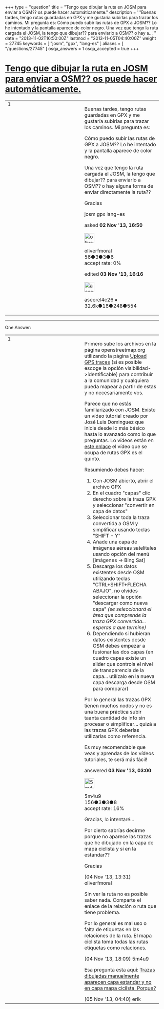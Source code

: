 +++
type = "question"
title = "Tengo que dibujar la ruta en JOSM para enviar a OSM??  os puede hacer automáticamente."
description = '''Buenas tardes, tengo rutas guardadas en GPX y me gustaría subirlas para trazar los caminos. Mi pregunta es: Cómo puedo subir las rutas de GPX a JOSM?? Lo he intentado y la pantalla aparece de color negro. Una vez que tengo la ruta cargada el JOSM, la tengo que dibujar?? para enviarlo a OSM?? o hay a...'''
date = "2013-11-02T16:50:00Z"
lastmod = "2013-11-05T04:40:00Z"
weight = 27745
keywords = [ "josm", "gpx", "lang-es" ]
aliases = [ "/questions/27745" ]
osqa_answers = 1
osqa_accepted = true
+++

<div class="headNormal">

# [Tengo que dibujar la ruta en JOSM para enviar a OSM?? os puede hacer automáticamente.](/questions/27745/tengo-que-dibujar-la-ruta-en-josm-para-enviar-a-osm-os-puede-hacer-automaticamente)

</div>

<div id="main-body">

<div id="askform">

<table id="question-table" style="width:100%;">
<colgroup>
<col style="width: 50%" />
<col style="width: 50%" />
</colgroup>
<tbody>
<tr>
<td style="width: 30px; vertical-align: top"><div class="vote-buttons">
<span id="post-27745-upvote" class="ajax-command post-vote up" rel="nofollow" title="I like this post (click again to cancel)"> </span>
<div id="post-27745-score" class="post-score" title="current number of votes">
1
</div>
<span id="post-27745-downvote" class="ajax-command post-vote down" rel="nofollow" title="I dont like this post (click again to cancel)"> </span> <span id="favorite-mark" class="ajax-command favorite-mark" rel="nofollow" title="mark/unmark this question as favorite (click again to cancel)"> </span>
<div id="favorite-count" class="favorite-count">
&#10;</div>
</div></td>
<td><div id="item-right">
<div class="question-body">
<p>Buenas tardes, tengo rutas guardadas en GPX y me gustaría subirlas para trazar los caminos. Mi pregunta es:</p>
<p>Cómo puedo subir las rutas de GPX a JOSM?? Lo he intentado y la pantalla aparece de color negro.</p>
<p>Una vez que tengo la ruta cargada el JOSM, la tengo que dibujar?? para enviarlo a OSM?? o hay alguna forma de enviar directamente la ruta??</p>
<p>Gracias</p>
</div>
<div id="question-tags" class="tags-container tags">
<span class="post-tag tag-link-josm" rel="tag" title="see questions tagged &#39;josm&#39;">josm</span> <span class="post-tag tag-link-gpx" rel="tag" title="see questions tagged &#39;gpx&#39;">gpx</span> <span class="post-tag tag-link-lang-es" rel="tag" title="see questions tagged &#39;lang-es&#39;">lang-es</span>
</div>
<div id="question-controls" class="post-controls">
&#10;</div>
<div class="post-update-info-container">
<div class="post-update-info post-update-info-user">
<p>asked <strong>02 Nov '13, 16:50</strong></p>
<img src="https://secure.gravatar.com/avatar/4c4f6770916032848011de1493f0f062?s=32&amp;d=identicon&amp;r=g" class="gravatar" width="32" height="32" alt="oliverfmoral&#39;s gravatar image" />
<p><span>oliverfmoral</span><br />
<span class="score" title="56 reputation points">56</span><span title="3 badges"><span class="badge1">●</span><span class="badgecount">3</span></span><span title="3 badges"><span class="silver">●</span><span class="badgecount">3</span></span><span title="6 badges"><span class="bronze">●</span><span class="badgecount">6</span></span><br />
<span class="accept_rate" title="Rate of the user&#39;s accepted answers">accept rate:</span> <span title="oliverfmoral has no accepted answers">0%</span></p>
</div>
<div class="post-update-info post-update-info-edited">
<p><span> edited <strong>03 Nov '13, 16:16</strong> </span></p>
<img src="https://secure.gravatar.com/avatar/66f0dc05b44574e3894be07b0b37cf37?s=32&amp;d=identicon&amp;r=g" class="gravatar" width="32" height="32" alt="aseerel4c26&#39;s gravatar image" />
<p><span>aseerel4c26 ♦</span><br />
<span class="score" title="32615 reputation points"><span>32.6k</span></span><span title="18 badges"><span class="badge1">●</span><span class="badgecount">18</span></span><span title="248 badges"><span class="silver">●</span><span class="badgecount">248</span></span><span title="554 badges"><span class="bronze">●</span><span class="badgecount">554</span></span></p>
</div>
</div>
<div id="comments-container-27745" class="comments-container">
&#10;</div>
<div id="comment-tools-27745" class="comment-tools">
&#10;</div>
<div class="clear">
&#10;</div>
<div id="comment-27745-form-container" class="comment-form-container">
&#10;</div>
<div class="clear">
&#10;</div>
</div></td>
</tr>
</tbody>
</table>

------------------------------------------------------------------------

<div class="tabBar">

<span id="sort-top"></span>

<div class="headQuestions">

One Answer:

</div>

</div>

<span id="27759"></span>

<div id="answer-container-27759" class="answer accepted-answer">

<table style="width:100%;">
<colgroup>
<col style="width: 50%" />
<col style="width: 50%" />
</colgroup>
<tbody>
<tr>
<td style="width: 30px; vertical-align: top"><div class="vote-buttons">
<span id="post-27759-upvote" class="ajax-command post-vote up" rel="nofollow" title="I like this post (click again to cancel)"> </span>
<div id="post-27759-score" class="post-score" title="current number of votes">
1
</div>
<span id="post-27759-downvote" class="ajax-command post-vote down" rel="nofollow" title="I dont like this post (click again to cancel)"> </span> <span class="accept-answer on" rel="nofollow" title="oliverfmoral has selected this answer as the correct answer"> </span>
</div></td>
<td><div class="item-right">
<div class="answer-body">
<p>Primero sube los archivos en la página openstreetmap.org utilizando la página <a href="https://www.openstreetmap.org/trace/create">Upload GPS traces</a> (si es posible escoge la opción visibilidad-&gt;identificable) para contribuir a la comunidad y cualquiera pueda mapear a partir de estas y no necesariamente vos.</p>
<p>Parece que no estás familiarizado con JOSM. Existe un vídeo tutorial creado por José Luis Dominguez que inicia desde lo más básico hasta lo avanzado como lo que preguntas. Lo vídeos están en <a href="http://www.youtube.com/channel/UC2sUTTz0MjKOlRdN431jryQ/videos?sort=da&amp;view=0&amp;flow=grid">este enlace</a> el vídeo que se ocupa de rutas GPX es el quinto.</p>
<p>Resumiendo debes hacer:</p>
<ol>
<li>Con JOSM abierto, abrir el archivo GPX</li>
<li>En el cuadro "capas" clic derecho sobre la traza GPX y seleccionar "convertir en capa de datos"</li>
<li>Seleccionar toda la traza convertida a OSM y simplificar usando teclas "SHIFT + Y"</li>
<li>Añade una capa de imágenes aéreas satelitales usando opción del menú [imágenes -&gt; Bing Sat]</li>
<li>Descarga los datos existentes desde OSM utilizando teclas "CTRL+SHIFT+FLECHA ABAJO", no olvides seleccionar la opción "descargar como nueva capa" <em>(se seleccionará el área que comprende la traza GPX convertida... esperas a que termine)</em></li>
<li>Dependiendo si hubieran datos existentes desde OSM debes empezar a fusionar las dos capas (en cuadro capas existe un slider que controla el nivel de transparencia de la capa... utilízalo en la nueva capa descarga desde OSM para comparar)</li>
</ol>
<p>Por lo general las trazas GPX tienen muchos nodos y no es una buena práctica subir taanta cantidad de info sin procesar o simplificar... quizá a las trazas GPX deberías utilizarlas como referencia.</p>
<p>Es muy recomendable que veas y aprendas de los vídeos tutoriales, te será más fácil!</p>
</div>
<div class="answer-controls post-controls">
&#10;</div>
<div class="post-update-info-container">
<div class="post-update-info post-update-info-user">
<p>answered <strong>03 Nov '13, 03:00</strong></p>
<img src="https://secure.gravatar.com/avatar/b28923423b98dace80389ae64c99bf93?s=32&amp;d=identicon&amp;r=g" class="gravatar" width="32" height="32" alt="5m4u9&#39;s gravatar image" />
<p><span>5m4u9</span><br />
<span class="score" title="156 reputation points">156</span><span title="3 badges"><span class="badge1">●</span><span class="badgecount">3</span></span><span title="3 badges"><span class="silver">●</span><span class="badgecount">3</span></span><span title="8 badges"><span class="bronze">●</span><span class="badgecount">8</span></span><br />
<span class="accept_rate" title="Rate of the user&#39;s accepted answers">accept rate:</span> <span title="5m4u9 has one accepted answer">16%</span></p>
</div>
</div>
<div id="comments-container-27759" class="comments-container">
<span id="27777"></span>
<div id="comment-27777" class="comment">
<div id="post-27777-score" class="comment-score">
&#10;</div>
<div class="comment-text">
<p>Gracias, lo intentaré...</p>
<p>Por cierto sabrías decirme porque no aparece las trazas que he dibujado en la capa de mapa ciclista y si en la estandar??</p>
<p>Gracias</p>
</div>
<div id="comment-27777-info" class="comment-info">
<span class="comment-age">(04 Nov '13, 13:31)</span> <span class="comment-user userinfo">oliverfmoral</span>
</div>
</div>
<span id="27787"></span>
<div id="comment-27787" class="comment">
<div id="post-27787-score" class="comment-score">
&#10;</div>
<div class="comment-text">
<p>Sin ver la ruta no es posible saber nada. Comparte el enlace de la relación o ruta que tiene problema.</p>
<p>Por lo general es mal uso o falta de etiquetas en las relaciones de la ruta. El mapa ciclista toma todas las rutas etiquetas como relaciones.</p>
</div>
<div id="comment-27787-info" class="comment-info">
<span class="comment-age">(04 Nov '13, 18:09)</span> <span class="comment-user userinfo">5m4u9</span>
</div>
</div>
<span id="27797"></span>
<div id="comment-27797" class="comment">
<div id="post-27797-score" class="comment-score">
&#10;</div>
<div class="comment-text">
<p>Esa pregunta esta aquí: <a href="/questions/27779/trazas-dibujadas-manualmente-aparecen-capa-estandar-y-no-en-capa-mapa-cicilsta-porque?page=1&amp;focusedAnswerId=27795#27795">Trazas dibujadas manualmente aparecen capa estandar y no en capa mapa cicilsta. Porque?</a></p>
</div>
<div id="comment-27797-info" class="comment-info">
<span class="comment-age">(05 Nov '13, 04:40)</span> <span class="comment-user userinfo">erik</span>
</div>
</div>
</div>
<div id="comment-tools-27759" class="comment-tools">
&#10;</div>
<div class="clear">
&#10;</div>
<div id="comment-27759-form-container" class="comment-form-container">
&#10;</div>
<div class="clear">
&#10;</div>
</div></td>
</tr>
</tbody>
</table>

</div>

<div class="paginator-container-left">

</div>

</div>

</div>

